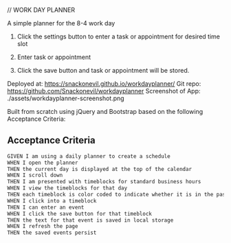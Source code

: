 // WORK DAY PLANNER

A simple planner for the 8-4 work day

1. Click the settings button to enter a task or appointment for desired time slot

2. Enter task or appointment

3. Click the save button and task or appointment will be stored.


Deployed at: https://snackonevil.github.io/workdayplanner/
Git repo: https://github.com/Snackonevil/workdayplanner
Screenshot of App: ./assets/workdayplanner-screenshot.png


Built from scratch using jQuery and Bootstrap based on the following Acceptance Criteria:

## Acceptance Criteria
```md
GIVEN I am using a daily planner to create a schedule
WHEN I open the planner
THEN the current day is displayed at the top of the calendar
WHEN I scroll down
THEN I am presented with timeblocks for standard business hours
WHEN I view the timeblocks for that day
THEN each timeblock is color coded to indicate whether it is in the past, present, or future
WHEN I click into a timeblock
THEN I can enter an event
WHEN I click the save button for that timeblock
THEN the text for that event is saved in local storage
WHEN I refresh the page
THEN the saved events persist
```